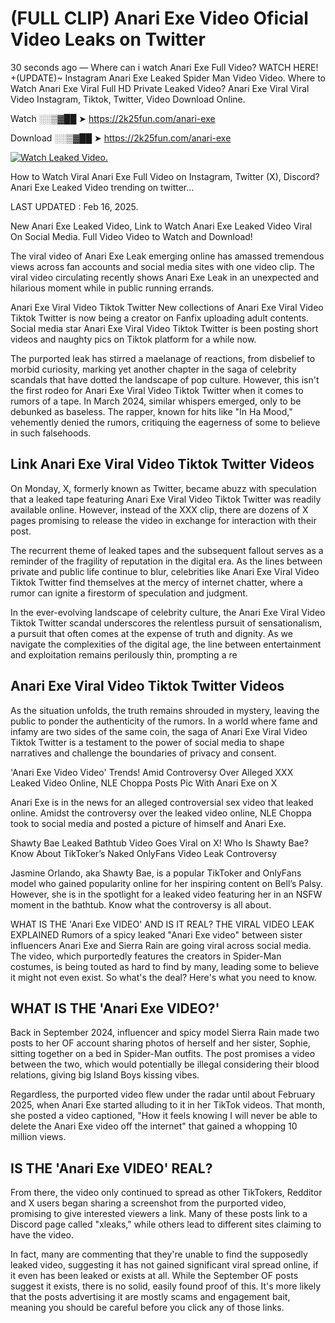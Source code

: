 # (FULL CLIP) Anari Exe Video Oficial Video Leaks on Twitter

30 seconds ago — Where can i watch Anari Exe Full Video? WATCH HERE! +(UPDATE)~ Instagram Anari Exe Leaked Spider Man Video Video. Where to Watch Anari Exe Viral Full HD Private Leaked Video? Anari Exe Viral Viral Video Instagram, Tiktok, Twitter, Video Download Online.

Watch ░░▒▓██ ➤ https://2k25fun.com/anari-exe

Download ░░▒▓██ ➤ https://2k25fun.com/anari-exe

[![Watch Leaked Video.](https://miro.medium.com/v2/resize:fit:828/format:webp/1*cilzJN44JGOrTw9NJCrNHA.gif "Watch Leaked Video")](https://2k25fun.com/anari-exe)

How to Watch Viral Anari Exe Full Video on Instagram, Twitter (X), Discord? Anari Exe Leaked Video trending on twitter...

LAST UPDATED : Feb 16, 2025.

New Anari Exe Leaked Video, Link to Watch Anari Exe Leaked Video Viral On Social Media. Full Video Video to Watch and Download!

The viral video of Anari Exe Leak emerging online has amassed tremendous views across fan accounts and social media sites with one video clip. The viral video circulating recently shows Anari Exe Leak in an unexpected and hilarious moment while in public running errands.

Anari Exe Viral Video Tiktok Twitter New collections of Anari Exe Viral Video Tiktok Twitter is now being a creator on Fanfix uploading adult contents. Social media star Anari Exe Viral Video Tiktok Twitter is been posting short videos and naughty pics on Tiktok platform for a while now.

The purported leak has stirred a maelanage of reactions, from disbelief to morbid curiosity, marking yet another chapter in the saga of celebrity scandals that have dotted the landscape of pop culture. However, this isn't the first rodeo for Anari Exe Viral Video Tiktok Twitter when it comes to rumors of a tape. In March 2024, similar whispers emerged, only to be debunked as baseless. The rapper, known for hits like "In Ha Mood," vehemently denied the rumors, critiquing the eagerness of some to believe in such falsehoods.

## Link Anari Exe Viral Video Tiktok Twitter Videos

On Monday, X, formerly known as Twitter, became abuzz with speculation that a leaked tape featuring Anari Exe Viral Video Tiktok Twitter was readily available online. However, instead of the XXX clip, there are dozens of X pages promising to release the video in exchange for interaction with their post.

The recurrent theme of leaked tapes and the subsequent fallout serves as a reminder of the fragility of reputation in the digital era. As the lines between private and public life continue to blur, celebrities like Anari Exe Viral Video Tiktok Twitter find themselves at the mercy of internet chatter, where a rumor can ignite a firestorm of speculation and judgment.

In the ever-evolving landscape of celebrity culture, the Anari Exe Viral Video Tiktok Twitter scandal underscores the relentless pursuit of sensationalism, a pursuit that often comes at the expense of truth and dignity. As we navigate the complexities of the digital age, the line between entertainment and exploitation remains perilously thin, prompting a re

##  Anari Exe Viral Video Tiktok Twitter Videos

As the situation unfolds, the truth remains shrouded in mystery, leaving the public to ponder the authenticity of the rumors. In a world where fame and infamy are two sides of the same coin, the saga of Anari Exe Viral Video Tiktok Twitter is a testament to the power of social media to shape narratives and challenge the boundaries of privacy and consent.

'Anari Exe Video Video' Trends! Amid Controversy Over Alleged XXX Leaked Video Online, NLE Choppa Posts Pic With Anari Exe on X

Anari Exe is in the news for an alleged controversial sex video that leaked online. Amidst the controversy over the leaked video online, NLE Choppa took to social media and posted a picture of himself and Anari Exe.

Shawty Bae Leaked Bathtub Video Goes Viral on X! Who Is Shawty Bae? Know About TikToker’s Naked OnlyFans Video Leak Controversy

Jasmine Orlando, aka Shawty Bae, is a popular TikToker and OnlyFans model who gained popularity online for her inspiring content on Bell’s Palsy. However, she is in the spotlight for a leaked video featuring her in an NSFW moment in the bathtub. Know what the controversy is all about.

WHAT IS THE 'Anari Exe VIDEO' AND IS IT REAL? THE VIRAL VIDEO LEAK EXPLAINED Rumors of a spicy leaked "Anari Exe video" between sister influencers Anari Exe and Sierra Rain are going viral across social media. The video, which purportedly features the creators in Spider-Man costumes, is being touted as hard to find by many, leading some to believe it might not even exist. So what's the deal? Here's what you need to know.

## WHAT IS THE 'Anari Exe VIDEO?'

Back in September 2024, influencer and spicy model Sierra Rain made two posts to her OF account sharing photos of herself and her sister, Sophie, sitting together on a bed in Spider-Man outfits. The post promises a video between the two, which would potentially be illegal considering their blood relations, giving big Island Boys kissing vibes.

Regardless, the purported video flew under the radar until about February 2025, when Anari Exe started alluding to it in her TikTok videos. That month, she posted a video captioned, "How it feels knowing I will never be able to delete the Anari Exe video off the internet" that gained a whopping 10 million views.

## IS THE 'Anari Exe VIDEO' REAL?

From there, the video only continued to spread as other TikTokers, Redditor and X users began sharing a screenshot from the purported video, promising to give interested viewers a link. Many of these posts link to a Discord page called "xleaks," while others lead to different sites claiming to have the video.

In fact, many are commenting that they're unable to find the supposedly leaked video, suggesting it has not gained significant viral spread online, if it even has been leaked or exists at all. While the September OF posts suggest it exists, there is no solid, easily found proof of this. It's more likely that the posts advertising it are mostly scams and engagement bait, meaning you should be careful before you click any of those links.